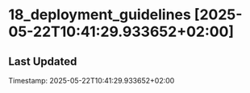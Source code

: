 # 18_deployment_guidelines [2025-05-22T10:41:29.933652+02:00]

## Last Updated
Timestamp: 2025-05-22T10:41:29.933652+02:00

